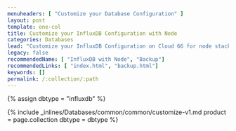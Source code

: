 ```yaml
---
menuheaders: [ "Customize your Database Configuration" ]
layout: post
template: one-col
title: Customize your InfluxDB Configuration with Node
categories: Databases
lead: "Customize your InfluxDB Configuration on Cloud 66 for node stacks"
legacy: false
recommendedName: [ "InfluxDB with Node", "Backup"]
recommendedLinks: [ "index.html", "backup.html"]
keywords: []
permalink: /:collection/:path
---
```


{% assign dbtype = "influxdb" %}

<a href="#customize-your-database-configuration"></a>{% include _inlines/Databases/common/common/customize-v1.md  product = page.collection dbtype = dbtype %}
